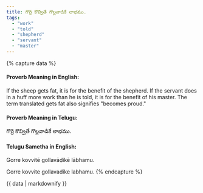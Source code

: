 ```yaml
---
title: గొర్రె కొవ్వితే గొల్లవాడికే లాభము.
tags:
  - "work"
  - "told"
  - "shepherd"
  - "servant"
  - "master"
---
```


{% capture data %}
#### Proverb Meaning in English:
If the sheep gets fat, it is for the benefit of the shepherd.
If the servant does in a huff more work than he is told, it is for the benefit of his master. The term translated gets fat also signifies "becomes proud."

#### Proverb Meaning in Telugu:
గొర్రె కొవ్వితే గొల్లవాడికే లాభము.

#### Telugu Sametha in English:
Gorre kovvitē gollavāḍikē lābhamu.

Gorre kovvite gollavadike labhamu.
{% endcapture %}

{{ data | markdownify }}

